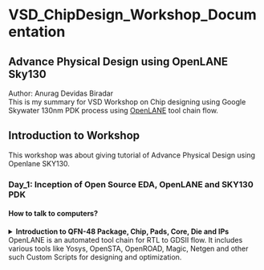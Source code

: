 # VSD_ChipDesign_Workshop_Documentation
<h2>Advance Physical Design using OpenLANE Sky130</h2>
Author: Anurag Devidas Biradar
<br>
This is my summary for VSD Workshop on Chip designing using Google Skywater 130nm PDK process using <a href="https://github.com/efabless/openlane2">OpenLANE</a> tool chain flow.
<h2>Introduction to Workshop</h2>
This workshop was about giving tutorial of Advance Physical Design using Openlane SKY130.
<h3>Day_1: Inception of Open Source EDA, OpenLANE and SKY130 PDK</h3>
<h4>How to talk to computers?</h4>
<details><summary><b>Introduction to QFN-48 Package, Chip, Pads, Core, Die and IPs</b></summary>
<br>
Arduino Leonardo is a common example of electronics board. It is based on ATmega32u4 chip, and for which we are intrested about. 
<br><br>
Basic fundamental terminologies:
<br><br>
<b>..*Package:</b>
It is a housing in which ICs are placed. Ex: QFN48 (i.e., Quad Flat No-Lead Package with 48 leads) is one of kind of package in market.
<br><br>
<b>..*Wire bonds:</b>
It is an electrical interconnection between pins and chip.  
<br><br>
<b>..*Pads:</b>
hi
</details>
OpenLANE is an automated tool chain for RTL to GDSII flow. 
It includes various tools like Yosys, OpenSTA, OpenROAD, Magic, Netgen and other such Custom Scripts for designing and optimization.
